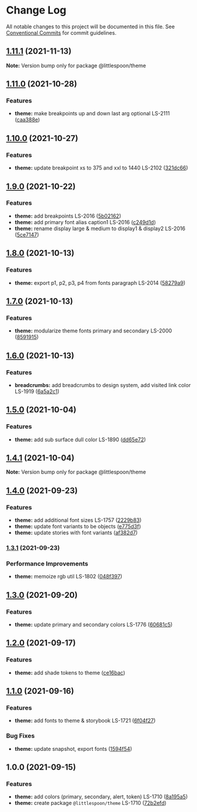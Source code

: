 # Change Log

All notable changes to this project will be documented in this file.
See [Conventional Commits](https://conventionalcommits.org) for commit guidelines.

## [1.11.1](https://github.com/little-spoon-dev/design-system/compare/@littlespoon/theme@1.11.0...@littlespoon/theme@1.11.1) (2021-11-13)

**Note:** Version bump only for package @littlespoon/theme

## [1.11.0](https://github.com/little-spoon-dev/design-system/compare/@littlespoon/theme@1.10.0...@littlespoon/theme@1.11.0) (2021-10-28)

### Features

- **theme:** make breakpoints up and down last arg optional LS-2111 ([caa388e](https://github.com/little-spoon-dev/design-system/commit/caa388e75e319c95207e1c1b21b3174f3dcb2428))

## [1.10.0](https://github.com/little-spoon-dev/design-system/compare/@littlespoon/theme@1.9.0...@littlespoon/theme@1.10.0) (2021-10-27)

### Features

- **theme:** update breakpoint xs to 375 and xxl to 1440 LS-2102 ([321dc66](https://github.com/little-spoon-dev/design-system/commit/321dc66305b467e7607f24a8bfa491309763bdba))

## [1.9.0](https://github.com/little-spoon-dev/design-system/compare/@littlespoon/theme@1.8.0...@littlespoon/theme@1.9.0) (2021-10-22)

### Features

- **theme:** add breakpoints LS-2016 ([5b02162](https://github.com/little-spoon-dev/design-system/commit/5b021628d6258ffe983bd85079465916e3b9516f))
- **theme:** add primary font alias caption1 LS-2016 ([c249d1d](https://github.com/little-spoon-dev/design-system/commit/c249d1d4d1776f5d3479ccccaf6c4b01fd99c274))
- **theme:** rename display large & medium to display1 & display2 LS-2016 ([5ce7147](https://github.com/little-spoon-dev/design-system/commit/5ce7147abab040a78225339c49453ebe05e482e1))

## [1.8.0](https://github.com/little-spoon-dev/design-system/compare/@littlespoon/theme@1.7.0...@littlespoon/theme@1.8.0) (2021-10-13)

### Features

- **theme:** export p1, p2, p3, p4 from fonts paragraph LS-2014 ([58279a9](https://github.com/little-spoon-dev/design-system/commit/58279a9ef752f39dea9120a7101b6f7ee5b45365))

## [1.7.0](https://github.com/little-spoon-dev/design-system/compare/@littlespoon/theme@1.6.0...@littlespoon/theme@1.7.0) (2021-10-13)

### Features

- **theme:** modularize theme fonts primary and secondary LS-2000 ([8591915](https://github.com/little-spoon-dev/design-system/commit/8591915f51584b0fd4870f247b51a6abc4425c96))

## [1.6.0](https://github.com/little-spoon-dev/design-system/compare/@littlespoon/theme@1.5.0...@littlespoon/theme@1.6.0) (2021-10-13)

### Features

- **breadcrumbs:** add breadcrumbs to design system, add visited link color LS-1919 ([6a5a2c1](https://github.com/little-spoon-dev/design-system/commit/6a5a2c1cf6849b7897f465d8cb75eb3b29a789a0))

## [1.5.0](https://github.com/little-spoon-dev/design-system/compare/@littlespoon/theme@1.4.1...@littlespoon/theme@1.5.0) (2021-10-04)

### Features

- **theme:** add sub surface dull color LS-1890 ([dd65e72](https://github.com/little-spoon-dev/design-system/commit/dd65e72dec0d91bfb2b1d054dcc7ae55da447324))

## [1.4.1](https://github.com/little-spoon-dev/design-system/compare/@littlespoon/theme@1.4.0...@littlespoon/theme@1.4.1) (2021-10-04)

**Note:** Version bump only for package @littlespoon/theme

## [1.4.0](https://www.github.com/little-spoon-dev/design-system/compare/theme-v1.3.1...%40littlespoon%2Ftheme%401.4.0) (2021-09-23)

### Features

- **theme:** add additional font sizes LS-1757 ([2229b83](https://github.com/little-spoon-dev/design-system/commit/2229b838601d0bcd4c6dc3173690460cb37e9f42))
- **theme:** update font variants to be objects ([e775d3f](https://github.com/little-spoon-dev/design-system/commit/e775d3f33dd4c30258149f6e905f1f5ff177233f))
- **theme:** update stories with font variants ([af382d7](https://github.com/little-spoon-dev/design-system/commit/af382d726928565a2274f90e5e210d14e63f9037))

### [1.3.1](https://www.github.com/little-spoon-dev/design-system/compare/theme-v1.3.0...theme-v1.3.1) (2021-09-23)

### Performance Improvements

- **theme:** memoize rgb util LS-1802 ([048f397](https://www.github.com/little-spoon-dev/design-system/commit/048f3975f7692038b284fb1b6790804ba2e2a0a9))

## [1.3.0](https://www.github.com/little-spoon-dev/design-system/compare/theme-v1.2.0...theme-v1.3.0) (2021-09-20)

### Features

- **theme:** update primary and secondary colors LS-1776 ([60681c5](https://www.github.com/little-spoon-dev/design-system/commit/60681c564e533bf6852eb995d30b04b4cc7b0d4c))

## [1.2.0](https://www.github.com/little-spoon-dev/design-system/compare/theme-v1.1.0...theme-v1.2.0) (2021-09-17)

### Features

- **theme:** add shade tokens to theme ([ce16bac](https://www.github.com/little-spoon-dev/design-system/commit/ce16bacb53d5653e99abcd5ebea14ca7503f9666))

## [1.1.0](https://www.github.com/little-spoon-dev/design-system/compare/theme-v1.0.0...theme-v1.1.0) (2021-09-16)

### Features

- **theme:** add fonts to theme & storybook LS-1721 ([6f04f27](https://www.github.com/little-spoon-dev/design-system/commit/6f04f272b2006c4c46522af6a186db4b7162475d))

### Bug Fixes

- **theme:** update snapshot, export fonts ([1594f54](https://www.github.com/little-spoon-dev/design-system/commit/1594f5452fa282082ca08a9d2441146951d34f45))

## 1.0.0 (2021-09-15)

### Features

- **theme:** add colors (primary, secondary, alert, token) LS-1710 ([8a195a5](https://www.github.com/little-spoon-dev/design-system/commit/8a195a5243e69baf1e751caf1f634071537e2efd))
- **theme:** create package `@littlespoon/theme` LS-1710 ([72b2efd](https://www.github.com/little-spoon-dev/design-system/commit/72b2efd7f71c5e2533c0c63c15441675a655d6b4))
